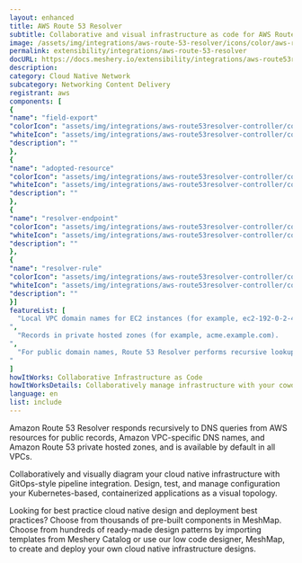 ```yaml
---
layout: enhanced
title: AWS Route 53 Resolver
subtitle: Collaborative and visual infrastructure as code for AWS Route 53 Resolver
image: /assets/img/integrations/aws-route-53-resolver/icons/color/aws-route-53-resolver-color.svg
permalink: extensibility/integrations/aws-route-53-resolver
docURL: https://docs.meshery.io/extensibility/integrations/aws-route53resolver-controller
description: 
category: Cloud Native Network
subcategory: Networking Content Delivery
registrant: aws
components: [
{
"name": "field-export"
"colorIcon": "assets/img/integrations/aws-route53resolver-controller/components/field-export/icons/color/field-export-color.svg"
"whiteIcon": "assets/img/integrations/aws-route53resolver-controller/components/field-export/icons/white/field-export-white.svg"
"description": ""
},
{
"name": "adopted-resource"
"colorIcon": "assets/img/integrations/aws-route53resolver-controller/components/adopted-resource/icons/color/adopted-resource-color.svg"
"whiteIcon": "assets/img/integrations/aws-route53resolver-controller/components/adopted-resource/icons/white/adopted-resource-white.svg"
"description": ""
},
{
"name": "resolver-endpoint"
"colorIcon": "assets/img/integrations/aws-route53resolver-controller/components/resolver-endpoint/icons/color/resolver-endpoint-color.svg"
"whiteIcon": "assets/img/integrations/aws-route53resolver-controller/components/resolver-endpoint/icons/white/resolver-endpoint-white.svg"
"description": ""
},
{
"name": "resolver-rule"
"colorIcon": "assets/img/integrations/aws-route53resolver-controller/components/resolver-rule/icons/color/resolver-rule-color.svg"
"whiteIcon": "assets/img/integrations/aws-route53resolver-controller/components/resolver-rule/icons/white/resolver-rule-white.svg"
"description": ""
}]
featureList: [
  "Local VPC domain names for EC2 instances (for example, ec2-192-0-2-44.compute-1.amazonaws.com).
",
  "Records in private hosted zones (for example, acme.example.com).
",
  "For public domain names, Route 53 Resolver performs recursive lookups against public name servers on the internet.
"
]
howItWorks: Collaborative Infrastructure as Code
howItWorksDetails: Collaboratively manage infrastructure with your coworkers synchronously sharing the same designs.
language: en
list: include
---
```

<p>
Amazon Route 53 Resolver responds recursively to DNS queries from AWS resources for public records, Amazon VPC-specific DNS names, and Amazon Route 53 private hosted zones, and is available by default in all VPCs.
</p>
<p>
    Collaboratively and visually diagram your cloud native infrastructure with GitOps-style pipeline integration. Design, test, and manage configuration your Kubernetes-based, containerized applications as a visual topology.
</p>
<p>
    Looking for best practice cloud native design and deployment best practices? Choose from thousands of pre-built components in MeshMap. Choose from hundreds of ready-made design patterns by importing templates from Meshery Catalog or use our low code designer, MeshMap, to create and deploy your own cloud native infrastructure designs.
</p>
